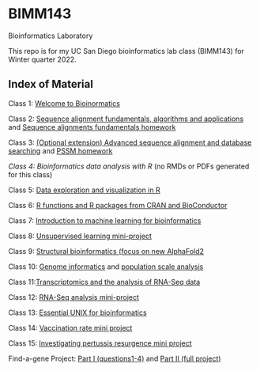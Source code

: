 # BIMM143
Bioinformatics Laboratory

This repo is for my UC San Diego bioinformatics lab class (BIMM143) for Winter quarter 2022.

## Index of Material

Class 1: [Welcome to Bioinormatics](https://github.com/jbimm143/BIMM143/blob/main/01-04-22_Welcome_to_Bioinformatics/BIMM143_Welcome_to_Bioinformatics.pdf)

Class 2: [Sequence alignment fundamentals, algorithms and applications](https://github.com/jbimm143/BIMM143/blob/main/01-11-22_Sequence_Alignment_Fundamentals/BIMM143_Sequence_Alignment_Fundamentals.pdf) and [Sequence alignments fundamentals homework](https://github.com/jbimm143/BIMM143/blob/main/Week2%20HW%20-%20Sequence%20Alignments/02%20Global%20Alignment%20HW%20Week2.pdf)

Class 3: [(Optional extension) Advanced sequence alignment and database searching](https://github.com/jbimm143/BIMM143/blob/main/01-18-22_Advanced_Sequence_Alignment/BIMM143_Advanced_Sequence_Alignment.pdf) and [PSSM homework](https://github.com/jbimm143/BIMM143/blob/main/Week3%20HW%20-%20PSSM/03%20PSSM%20HW%20Week3.pdf)

*Class 4: Bioinformatics data analysis with R* (no RMDs or PDFs generated for this class)

Class 5: [Data exploration and visualization in R](https://github.com/jbimm143/BIMM143/blob/main/02-01-22_Data_Visualization_With_ggplot2/BIMM143_Data_Visualization_With_ggplot2.Rmd)

Class 6: [R functions and R packages from CRAN and BioConductor](https://github.com/jbimm143/BIMM143/blob/main/02-03-22_R_Functions_Lab/BIMM143_R_Functions.Rmd)

Class 7: [Introduction to machine learning for bioinformatics](https://github.com/jbimm143/BIMM143/blob/main/02-08-22_Hands_on_with_PCA/BIMM143_Hands_on_With_PCA.Rmd)

Class 8: [Unsupervised learning mini-project](https://github.com/jbimm143/BIMM143/blob/main/02-10-22_Unsupervised_Cancer_Cell_Analysis/BIMM143_Unsupervised_Project_Breast_Cancer_Cell_Analysis.Rmd)

Class 9: [Structural bioinformatics (focus on new AlphaFold2](https://github.com/jbimm143/BIMM143/blob/main/02-15-22_Structural_Bioinformatics/BIMM143_Structural_Bioinformatics_Pt.1.Rmd)

Class 10: [Genome informatics](https://github.com/jbimm143/BIMM143/blob/main/02-17-22_Genome_Informatics/BIMM143_Genome_Informatics.pdf) and [population scale analysis](https://github.com/jbimm143/BIMM143/blob/main/02-17-22_Genome_Informatics/BIMM143_Population_Scale_Analysis.Rmd)

Class 11:[Transcriptomics and the analysis of RNA-Seq data](https://github.com/jbimm143/BIMM143/blob/main/02-22-22_Transcriptomics_Analysis_of_RNA-Seq/BIMM143_Transcriptomic_Analysis_of_RNA-Seq.Rmd)

Class 12: [RNA-Seq analysis mini-project](https://github.com/jbimm143/BIMM143/blob/main/02-24-22_RNA-Seq_Mini_Project/BIMM143_RNA-Seq_Mini_Project.Rmd)

Class 13: [Essential UNIX for bioinformatics](https://github.com/jbimm143/BIMM143/blob/main/03-01-22_Essential_UNIX_for_Bioinformatics/BIMM143_UNIX_Command_Review_Homework_Questions.pdf)

Class 14: [Vaccination rate mini project](https://github.com/jbimm143/BIMM143/tree/main/03-03-22_COVID-19_Vaccination_Rate_Mini_Project)

Class 15: [Investigating pertussis resurgence mini project](https://github.com/jbimm143/BIMM143/blob/main/03-08-22_Investigating_Pertussis_Resurgence_Mini_Project/BIMM143_Investigating_Pertussis_Resurgence_Mini_Project.Rmd)

Find-a-gene Project: [Part I (questions1-4)](https://github.com/jbimm143/BIMM143/blob/main/Find-a-Gene%20Assignment/BIMM143_Find_a_Gene_Q1-4_Joshua_Cheung.pdf) and [Part II (full project)](https://github.com/jbimm143/BIMM143/blob/main/Find-a-Gene%20Assignment/BIMM143_Find_a_Gene_Project_Joshua_Cheung.pdf)

